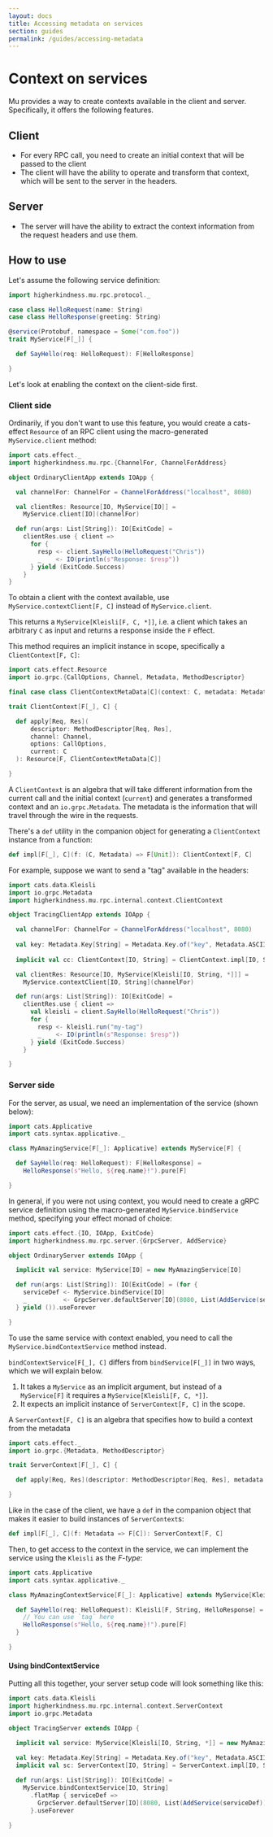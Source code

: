 ```yaml
---
layout: docs
title: Accessing metadata on services
section: guides
permalink: /guides/accessing-metadata
---
```


# Context on services

Mu provides a way to create contexts available in the client and server. Specifically, it offers the following features.

## Client

* For every RPC call, you need to create an initial context that will be passed to the client
* The client will have the ability to operate and transform that context, which will be sent to the server in the headers.

## Server

* The server will have the ability to extract the context information from the request headers and use them.

## How to use

Let's assume the following service definition:

```scala mdoc:silent
import higherkindness.mu.rpc.protocol._

case class HelloRequest(name: String)
case class HelloResponse(greeting: String)

@service(Protobuf, namespace = Some("com.foo"))
trait MyService[F[_]] {

  def SayHello(req: HelloRequest): F[HelloResponse]

}
```

Let's look at enabling the context on the client-side first.

### Client side

Ordinarily, if you don't want to use this feature, you would create a cats-effect
`Resource` of an RPC client using the macro-generated `MyService.client` method:

```scala mdoc:silent
import cats.effect._
import higherkindness.mu.rpc.{ChannelFor, ChannelForAddress}

object OrdinaryClientApp extends IOApp {

  val channelFor: ChannelFor = ChannelForAddress("localhost", 8080)

  val clientRes: Resource[IO, MyService[IO]] =
    MyService.client[IO](channelFor)

  def run(args: List[String]): IO[ExitCode] =
    clientRes.use { client =>
      for {
        resp <- client.SayHello(HelloRequest("Chris"))
        _    <- IO(println(s"Response: $resp"))
      } yield (ExitCode.Success)
    }
}
```

To obtain a client with the context available, use `MyService.contextClient[F, C]` instead of
`MyService.client`.

This returns a `MyService[Kleisli[F, C, *]]`, i.e. a client which takes
an arbitrary `C` as input and returns a response inside the `F` effect.

This method requires an implicit instance in scope, specifically a `ClientContext[F, C]`:

```scala
import cats.effect.Resource
import io.grpc.{CallOptions, Channel, Metadata, MethodDescriptor}

final case class ClientContextMetaData[C](context: C, metadata: Metadata)

trait ClientContext[F[_], C] {

  def apply[Req, Res](
      descriptor: MethodDescriptor[Req, Res],
      channel: Channel,
      options: CallOptions,
      current: C
  ): Resource[F, ClientContextMetaData[C]]

}
```

A `ClientContext` is an algebra that will take different information from the current call and the initial context (`current`)
and generates a transformed context and an `io.grpc.Metadata`. The metadata is the information that will travel through
the wire in the requests.

There's a `def` utility in the companion object for generating a `ClientContext` instance from a function:

```scala
def impl[F[_], C](f: (C, Metadata) => F[Unit]): ClientContext[F, C]
```

For example, suppose we want to send a "tag" available in the headers:

```scala mdoc:silent
import cats.data.Kleisli
import io.grpc.Metadata
import higherkindness.mu.rpc.internal.context.ClientContext

object TracingClientApp extends IOApp {

  val channelFor: ChannelFor = ChannelForAddress("localhost", 8080)
  
  val key: Metadata.Key[String] = Metadata.Key.of("key", Metadata.ASCII_STRING_MARSHALLER)
  
  implicit val cc: ClientContext[IO, String] = ClientContext.impl[IO, String]((tag, md) => IO(md.put(key, tag)))

  val clientRes: Resource[IO, MyService[Kleisli[IO, String, *]]] =
    MyService.contextClient[IO, String](channelFor)

  def run(args: List[String]): IO[ExitCode] =
    clientRes.use { client =>
      val kleisli = client.SayHello(HelloRequest("Chris"))
      for {
        resp <- kleisli.run("my-tag")
        _    <- IO(println(s"Response: $resp"))
      } yield (ExitCode.Success)
    }

}
```

### Server side

For the server, as usual, we need an implementation of the service (shown below):

```scala mdoc:silent
import cats.Applicative
import cats.syntax.applicative._

class MyAmazingService[F[_]: Applicative] extends MyService[F] {

  def SayHello(req: HelloRequest): F[HelloResponse] =
    HelloResponse(s"Hello, ${req.name}!").pure[F]

}
```

In general, if you were not using context, you would need to create a gRPC service
definition using the macro-generated `MyService.bindService` method, specifying
your effect monad of choice:

```scala mdoc:silent
import cats.effect.{IO, IOApp, ExitCode}
import higherkindness.mu.rpc.server.{GrpcServer, AddService}

object OrdinaryServer extends IOApp {

  implicit val service: MyService[IO] = new MyAmazingService[IO]

  def run(args: List[String]): IO[ExitCode] = (for {
    serviceDef <- MyService.bindService[IO]
    _          <- GrpcServer.defaultServer[IO](8080, List(AddService(serviceDef)))
  } yield ()).useForever

}
```

To use the same service with context enabled, you need to call the
`MyService.bindContextService` method instead.

`bindContextService[F[_], C]` differs from `bindService[F[_]]` in two ways, which
we will explain below.

1. It takes a `MyService` as an implicit argument, but instead of a
   `MyService[F]` it requires a `MyService[Kleisli[F, C, *]]`.
2. It expects an implicit instance of `ServerContext[F, C]` in the scope.

A `ServerContext[F, C]` is an algebra that specifies how to build a context from the metadata

```scala
import cats.effect._
import io.grpc.{Metadata, MethodDescriptor}

trait ServerContext[F[_], C] {

  def apply[Req, Res](descriptor: MethodDescriptor[Req, Res], metadata: Metadata): Resource[F, C]

}
```

Like in the case of the client, we have a `def` in the companion object that makes it easier to build instances of `ServerContext`s:

```scala
def impl[F[_], C](f: Metadata => F[C]): ServerContext[F, C]
```

Then, to get access to the context in the service, we can implement the service using the `Kleisli` as the *F-type*:

```scala mdoc:silent
import cats.Applicative
import cats.syntax.applicative._

class MyAmazingContextService[F[_]: Applicative] extends MyService[Kleisli[F, String, *]] {

  def SayHello(req: HelloRequest): Kleisli[F, String, HelloResponse] = Kleisli { tag =>
    // You can use `tag` here
    HelloResponse(s"Hello, ${req.name}!").pure[F]
  }

}
```

#### Using bindContextService

Putting all this together, your server setup code will look something like this:

```scala mdoc:silent
import cats.data.Kleisli
import higherkindness.mu.rpc.internal.context.ServerContext
import io.grpc.Metadata

object TracingServer extends IOApp {

  implicit val service: MyService[Kleisli[IO, String, *]] = new MyAmazingContextService[IO]
  
  val key: Metadata.Key[String] = Metadata.Key.of("key", Metadata.ASCII_STRING_MARSHALLER)
  implicit val sc: ServerContext[IO, String] = ServerContext.impl[IO, String](md => IO(md.get(key)))

  def run(args: List[String]): IO[ExitCode] =
    MyService.bindContextService[IO, String]
      .flatMap { serviceDef =>
        GrpcServer.defaultServer[IO](8080, List(AddService(serviceDef)))
      }.useForever

}
```
